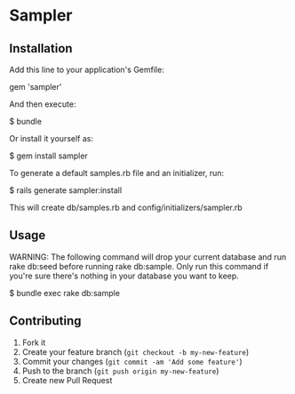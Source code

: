 # Sampler

## Installation

Add this line to your application's Gemfile:

  gem 'sampler'

And then execute:

  $ bundle

Or install it yourself as:

  $ gem install sampler
  
To generate a default samples.rb file and an initializer, run:

  $  rails generate sampler:install

This will create db/samples.rb and config/initializers/sampler.rb

## Usage

WARNING: The following command will drop your current database and
run rake db:seed before running rake db:sample. Only run this command
if you're sure there's nothing in your database you want to keep.

  $ bundle exec rake db:sample

## Contributing

1. Fork it
2. Create your feature branch (`git checkout -b my-new-feature`)
3. Commit your changes (`git commit -am 'Add some feature'`)
4. Push to the branch (`git push origin my-new-feature`)
5. Create new Pull Request
